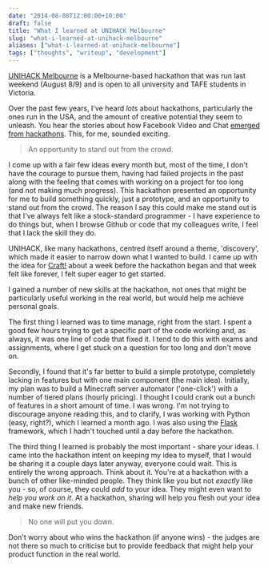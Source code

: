 ```yaml
---
date: "2014-08-08T12:00:00+10:00"
draft: false
title: "What I learned at UNIHACK Melbourne"
slug: "what-i-learned-at-unihack-melbourne"
aliases: ["what-i-learned-at-unihack-melbourne"]
tags: ["thoughts", "writeup", "development"]
---
```

[UNIHACK Melbourne](http://unihack.net/) is a Melbourne-based hackathon that was run last weekend (August 8/9) and is open to all university and TAFE students in Victoria.  

Over the past few years, I've heard *lots* about hackathons, particularly the ones run in the USA, and the amount of creative potential they seem to unleash. You hear the stories about how Facebook Video and Chat [emerged from hackathons](https://www.facebook.com/video/video.php?v=238358730483). This, for me, sounded exciting. 

> An opportunity to stand out from the crowd.

I come up with a fair few ideas every month but, most of the time, I don't have the courage to pursue them, having had failed projects in the past along with the feeling that comes with working on a project for too long (and not making much progress). This hackathon presented an opportunity for me to build something quickly, just a prototype, and an opportunity to stand out from the crowd. The reason I say this could make me stand out is that I've always felt like a stock-standard programmer - I have experience to do things but, when I browse Github or code that my colleagues write, I feel that I lack the skill they do. 

UNIHACK, like many hackathons, centred itself around a theme, 'discovery', which made it easier to narrow down what I wanted to build. I came up with the idea for [Craft!](http://craft.lc/) about a week before the hackathon began and that week felt like forever, I felt super eager to get started. 

I gained a number of new skills at the hackathon, not ones that might be particularly useful working in the real world, but would help me achieve personal goals. 

The first thing I learned was to time manage, right from the start. I spent a good few hours trying to get a specific part of the code working and, as always, it was one line of code that fixed it. I tend to do this with exams and assignments, where I get stuck on a question for too long and don't move on. 

Secondly, I found that it's far better to build a simple prototype, completely lacking in features but with one main component (the main idea). Initially, my plan was to build a Minecraft server automator ('one-click') with a number of tiered plans (hourly pricing). I thought I could crank out a bunch of features in a short amount of time. I was wrong. I'm not trying to discourage anyone reading this, and to clarify, I was working with Python (easy, right?), which I learned a month ago. I was also using the [Flask](http://flask.pocoo.org/) framework, which I hadn't touched until a day before the hackathon. 

The third thing I learned is probably the most important - share your ideas. I came into the hackathon intent on keeping my idea to myself, that I would be sharing it a couple days later anyway, everyone could wait. This is entirely the wrong approach. Think about it. You're at a hackathon with a bunch of other like-minded people. They think like you but not *exactly* like you - so, of course, they could *add* to your idea. They might even want to *help you work on it*. At a hackathon, sharing will help you flesh out your idea and make new friends.

> No one will put you down.

Don't worry about who wins the hackathon (if anyone wins) - the judges are not there so much to criticise but to provide feedback that might help your product function in the real world.

